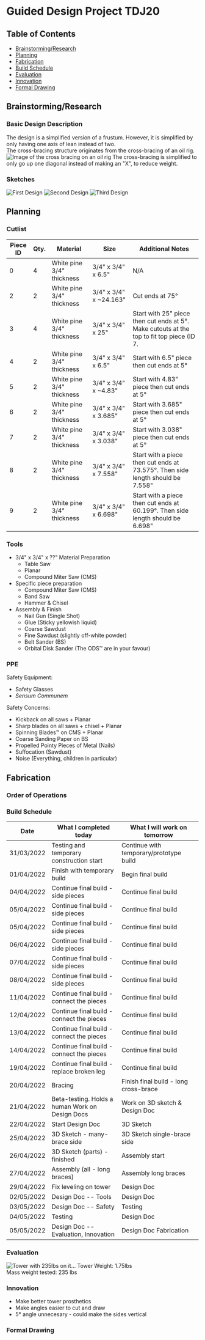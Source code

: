 # Guided Design Project TDJ20

## Table of Contents
* [Brainstorming/Research](#brainstormingresearch)
* [Planning](#planning)
* [Fabrication](#fabrication)
* [Build Schedule](#build-schedule)
* [Evaluation](#evaluation)
* [Innovation](#innovation)
* [Formal Drawing](#formal-drawing)

## Brainstorming/Research
### Basic Design Description
The design  is a simplified version of a frustum. However, it is simplified by only having one axis of lean instead of two.  
The cross-bracing structure originates from the cross-bracing of an oil rig.  
![Image of the cross bracing on an oil rig](https://ascelibrary.org/cms/asset/a1706726-1c11-496f-b6d8-1858d185681e/figure3.jpg)
The cross-bracing is simplified to only go up one diagonal instead of making an "X", to reduce weight.
### Sketches
![First Design](0001.jpg)
![Second Design](0002.jpg)
![Third Design](0003.jpg)
## Planning
### Cutlist
| Piece ID | Qty. | Material | Size | Additional Notes |
| -------- | ---- | -------- | ---- | ---------------- |
| 0 | 4    | White pine 3/4" thickness | 3/4" x 3/4" x 6.5" | N/A |
| 2 | 2    | White pine 3/4" thickness | 3/4" x 3/4" x ~24.163" | Cut ends at 75&deg; |
| 3 | 4    | White pine 3/4" thickness | 3/4" x 3/4" x 25" | Start with 25" piece then cut ends at 5&deg;. Make cutouts at the top to fit top piece (ID 7.|
| 4 | 2    | White pine 3/4" thickness | 3/4" x 3/4" x 6.5" | Start with 6.5" piece then cut ends at 5&deg; |
| 5 | 2    | White pine 3/4" thickness | 3/4" x 3/4" x ~4.83" | Start with 4.83" piece then cut ends at 5&deg; |
| 6 | 2    | White pine 3/4" thickness | 3/4" x 3/4" x 3.685" | Start with 3.685" piece then cut ends at 5&deg; |
| 7 | 2    | White pine 3/4" thickness | 3/4" x 3/4" x 3.038" | Start with 3.038" piece then cut ends at 5&deg; |
| 8 | 2    | White pine 3/4" thickness | 3/4" x 3/4" x 7.558" | Start with a piece then cut ends at 73.575&deg;. Then side length should be 7.558"|
| 9 | 2    | White pine 3/4" thickness | 3/4" x 3/4" x 6.698" | Start with a piece then cut ends at 60.199&deg;. Then side length should be 6.698"|
### Tools
* 3/4" x 3/4" x ??" Material Preparation
  * Table Saw
  * Planar
  * Compound Miter Saw (CMS)
* Specific piece preparation
  * Compound Miter Saw (CMS)
  * Band Saw
  * Hammer & Chisel
* Assembly & Finish
  * Nail Gun (Single Shot)
  * Glue (Sticky yellowish liquid)
  * Coarse Sawdust
  * Fine Sawdust (slightly off-white powder)
  * Belt Sander (BS)
  * Orbital Disk Sander (The ODS&trade; are in your favour)  
 ### PPE
 Safety Equipment:
 * Safety Glasses
 * *Sensum Communem*
   
 Safety Concerns:
 * Kickback on all saws + Planar
 * Sharp blades on all saws + chisel + Planar
 * Spinning Blades&trade; on CMS + Planar
 * Coarse Sanding Paper on BS
 * Propelled Pointy Pieces of Metal (Nails)
 * Suffocation (Sawdust)
 * Noise (Everything, children in particular)
 ## Fabrication
### Order of Operations
### Build Schedule
| Date       | What I completed today                          | What I will work on tomorrow            |
|------------|-------------------------------------------------|-----------------------------------------|
| 31/03/2022 | Testing and temporary construction start        | Continue with temporary/prototype build |
| 01/04/2022 | Finish with temporary build                     | Begin final build                       |
| 04/04/2022 | Continue final build - side pieces              | Continue final build                    |
| 05/04/2022 | Continue final build - side pieces              | Continue final build                    |
| 05/04/2022 | Continue final build - side pieces              | Continue final build                    |
| 06/04/2022 | Continue final build - side pieces              | Continue final build                    |
| 07/04/2022 | Continue final build - side pieces              | Continue final build                    |
| 08/04/2022 | Continue final build - side pieces              | Continue final build                    |
| 11/04/2022 | Continue final build - connect the pieces       | Continue final build                    |
| 12/04/2022 | Continue final build - connect the pieces       | Continue final build                    |
| 13/04/2022 | Continue final build - connect the pieces       | Continue final build                    |
| 14/04/2022 | Continue final build - connect the pieces       | Continue final build                    |
| 19/04/2022 | Continue final build - replace broken leg       | Continue final build                    |
| 20/04/2022 | Bracing                                         | Finish final build - long cross-brace   |
| 21/04/2022 | Beta-testing. Holds a human Work on Design Docs | Work on 3D sketch & Design Doc          |
| 22/04/2022 | Start Design Doc                                | 3D Sketch                               |
| 25/04/2022 | 3D Sketch - many-brace side                     | 3D Sketch single-brace side             |
| 26/04/2022 | 3D Sketch (parts) - finished                    | Assembly start                          |
| 27/04/2022 | Assembly (all - long braces)                    | Assembly long braces                    |
| 29/04/2022 | Fix leveling on tower                           | Design Doc                              |
| 02/05/2022 | Design Doc -- Tools                             | Design Doc                              |
| 03/05/2022 | Design Doc -- Safety                            | Testing                                 |
| 04/05/2022 | Testing                                         | Design Doc                              |
| 05/05/2022 | Design Doc -- Evaluation, Innovation            | Design Doc Fabrication                  |

### Evaluation
![Tower with 235lbs on it...](IMG_3024.jpg)
Tower Weight: 1.75lbs  
Mass weight tested: 235 lbs  
### Innovation
* Make better tower prosthetics
* Make angles easier to cut and draw
* 5&deg; angle unnecesary - could make the sides vertical
### Formal Drawing

